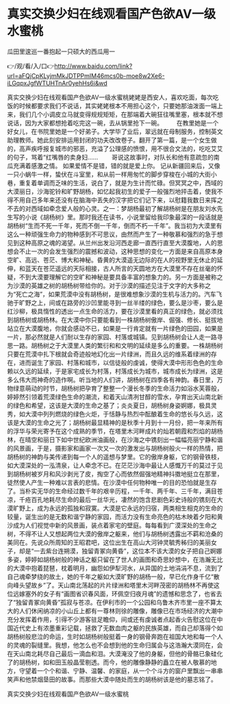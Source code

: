 # 真实交换少妇在线观看国产色欲AV一级水蜜桃
瓜田里逡巡一番抱起一只硕大的西瓜用一

👉/观/看/入/口👉http://www.baidu.com/link?url=aFQjCpKLyjmMkJDTPPmIM46mcs0b-moe8w2Xe6-iLGqpxJgfWTUHTnAr0yehHs6i&wd

真实交换少妇在线观看国产色欲AV一级水蜜桃姥姥是西安人，喜欢吃面，每次吃饭的时候都要求我们不说话，其实姥姥根本不用担心这个，只要她那油泼面一端上来，我们几个小调皮立马就变得规规矩矩，在那端着大碗狂往嘴里塞，根本就不想说话，因为大家都想抢着吃完这一碗，去从锅里抢下一碗。
　　在教里她是一个好女儿，在书院里她是一个好弟子。大学毕了业后，翠远就在母制服务，控制英文助理教师。她此刻安排运用封闭的功夫改改卷子。翻开了第一篇，是一个女生做的，高声疾呼报复城市的邪恶，充溢了公理感的愤恨，用不很合文法的，吃吃艾艾的句子，骂着“红嘴唇的卖身妇……
　　哥说这故事时，对队长和他有意疏忽的南瓜充满着感激之情。
	如果爱情不是错，错的就是爱上你。
记从新疆回来后，又像一只小蜗牛一样，蛰伏在斗室里，和从前一样用匆忙的脚步穿梭在小城的大街小巷，重复着单调而乏味的生活，说白了，就是为生计而忙碌。但冥冥之中，西域的大漠丽日，沙海驼铃和旷野胡杨，如忆起我初生的爱子一般强烈地抨击着，使我不得不用自己多年来还没有在脑海中丢失的汉字把它们记下来，以慰籍我数日来挥之不去的对西域如牵念爱人般的心灵。之一：梦胡杨最初了解胡杨树是在朋友刘水先生写的小说《胡杨树》里。那时我还在读书，小说里留给我印象最深的一段话就是胡杨树“生而不死一千年，死而不倒一千年，倒而不朽一千年”。我当初为大漠里有这么一种顽强生命力的物种感到不可思议，由然而产生了一种敬慕和强烈的急于想见到这种高原之魂的渴望。从兰州出发沿河西走廊一直西行直至大漠腹地，人的思想会不止一次的会发生强烈的震撼和波动，这种思想的变化一方面是来自高原本身空旷、高远、苍茫、博大和神秘。昏黄的大漠遥无边际的在人的视野里无休止的延伸，和蓝天在苍茫遥远的天际相接，古人所言的天圆地方在大漠里不存在丝毫的怀疑，不到大漠要理解它的空旷和神秘是要具备丰富的想象力的。另一方面是被称之为沙漠的英雄之树的胡杨树带给你的。对于沙漠的描述见注于文字的大多称之为“死亡之海”，如果荒漠中没有胡杨树，是很难想象沙漠的生机与活力的。汽车飞驰于旷野之上，间或在路旁的沙凹里能寻到一丝半缕的绿色，要么是沙枣，要么是红沙柳，极具惰性的透出一点生命的活力，要在沙漠里看的真正的绿色，就必须找到胡杨树或胡杨林。在大漠中你只要能看到一株胡杨树傲岸、倔强、修长、挺拔地站立在大漠腹地，你就会感动不已，如果是一行肯定就有一片绿色的田园，如果是一片，那必然就是人们耐以生存的家园、村落或城镇。见到胡杨树会让人走一路寻思一路。胡杨树之于大漠里人类的繁衍和和文明的延续是多么的重要。一株胡杨树只要在荒漠中扎下根就会奇迹般地幻化出一片绿洲，而且久远的维系着绿洲的存在，进而诞生了家园、村落和城市，以信徒般的虔诚，使得大漠中形形色色的生命赖以久远的延续，于是家宅成长为村落，村落成长为城市，城市成长为绿洲，这是多么伟大而神奇的造作啊。听当地的人们讲，胡杨树在四季各有神韵。春日里，万物绿意萌动的时节，胡杨树把孕育了整整一个漫长冬季的生命活力如浴水芙蓉般，婷婷然引领着荒漠绿色生命的潮流，和着天山清冽甘醇的雪水，孕育出天山南北新的绿色和希望，这该是大漠的生命之基了；炎炎夏日，胡杨树身姿婀娜，极具灵秀，如大漠中列列燃烧的绿色火炬，于恬静与热烈中酝酿着生命的悠长与久远，这该是大漠的生命之光了；胡杨树最显精神的是秋季十月到十一月份，把一年来所有的浮华与荣光寄予在这个成熟的季节，在塔里木河畔成片的灿若朝霞和烈焰的胡杨林，在晴空和丽日下如中世纪欧洲油画般，在沙海之中镌刻出一幅幅亮丽宁静和谐的风景画，于是，摄影家和画家一次又一次的激发出与胡杨树般火一样的热情，把胡杨树的神韵与美传递到每一个人的遥想与梦里。它的傲岸身躯，它的钢骨铁枝，如大漠深处的一泓清泉，让人牵念不已。在茫茫沙海中最让人感慨万千的莫过于见到胡杨树被岁月和风沙剥光了皮，掏空了心而依然倔强地精神抖擞地挺立在那里，徒然使人产生一种难以言表的悲情。在沙漠中任何物种唯一的目的恐怕就是生存了。当朴实无华的生命经过数千年的艰辛历程，一千年、两千年、三千年，满目苍凉，千疮百孔地耗尽生命的最后一丝华光，凄然的饱含悲剧色彩史诗般的镌刻在大漠旷野上，成为永远的孤独和寂寞。大漠是它永远的归宿，两类相生相克的生命的较量，诞生出的是无数和谐宁静的家园，而活力没有生命亮色的枯木映着夕阳和黄沙成为人们视觉中新的风景画，装点着家宅的壁庭。每每看到广漠深处的生命之树，不得不让人又想起两位大漠的傲岸之躯来，他们与胡杨树透露出不羁和沧桑的美同在。先说众所周知的王昭君吧，这位出生在高山大河钟灵毓秀秭归的美丽女子，却是“一去紫台连朔漠，独留青冢向黄昏”，这位本不该大漠的女子把自己婀娜多姿，婷婷如胡杨树般的神话之躯只留在了世人的画图和奇思妙想中，在浩瀚无比的大漠中抱着琵琶，枕着明月，幽怨如伊犁河水，从异国的土地涓涓不息，流到了自己魂牵梦绕的故土，她的千年之躯如大漠旷野的胡杨一般，早已化作身千亿“散向峰头望故乡”了。天山南北荡起的片片绿洲和塔里木河畔茂密的胡杨林不再使这位远嫁塞外的女子有“画图省识春风面，环佩空归夜月魂”的遗憾和思念了，也省去了“独留青冢向黄昏”孤寂与苍凉。在伊利市的一个公园和乌鲁木齐市里一座不算太大的人们休闲纳凉的小山丘上都有一尊林则徐的雕像，雕像已在市场经济的大潮中充分发挥着作用，引得不少游客驻足瞻仰，间或还有虔诚者点起香火告慰这位在中国近代史上有浓墨重彩记载，拯救了无数血肉之躯的民族英雄，而自己却落得个如胡杨树般悲泣的命运，生时如胡杨树般挺着一身的钢骨奔跑在祖国大地和每一个人的灵魂的裂缝里。我想，他怎么也不会想到他的生命归属会与这浩瀚大漠同在，会在天山南北耗尽自己最后一滴血和泪。大漠淹没了他的身躯，但他的骨骼已象硅化了的胡杨树，如和田玉般晶莹剔透。而今，他的雕像静静的矗立在被人敬慕的地方，守望着一个个和谐、宁静、温馨、的家庭，从一个个斗方的窗户里飘出一串串笑声和他禁烟垦田的故事。而那些大漠中随处而生的胡杨树该是他的墓志铭了。

真实交换少妇在线观看国产色欲AV一级水蜜桃
